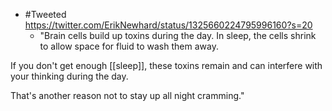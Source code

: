 - #Tweeted https://twitter.com/ErikNewhard/status/1325660224795996160?s=20
    - "Brain cells build up toxins during the day. In sleep, the cells shrink to allow space for fluid to wash them away.

If you don't get enough [[sleep]], these toxins remain and can interfere with your thinking during the day.

That's another reason not to stay up all night cramming."
